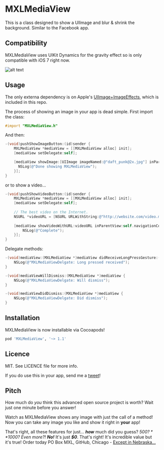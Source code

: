 MXLMediaView
============

This is a class designed to show a UIImage and blur & shrink the background. Similar to the Facebook app.

Compatibility
--------
MXLMediaView uses UIKit Dynamics for the gravity effect so is only compatible with iOS 7 right now.

![alt text](http://f.cl.ly/items/2M3v1X2I362H0O3s0f0O/MXLMediaViewDemo.gif "Demo gif")

Usage
-----
The only externa dependency is on Apple's [UIImage+ImageEffects](https://developer.apple.com/downloads/download.action?path=wwdc_2013/wwdc_2013_sample_code/ios_uiimageeffects.zip), which is included in this repo.

The process of showing an image in your app is dead simple. First import the class:
```objectivec
#import "MXLMediaView.h"
```
And then:
```objectivec
-(void)pushShowImageButton:(id)sender {
    MXLMediaView *mediaView = [[MXLMediaView alloc] init];
    [mediaView setDelegate:self];

    [mediaView showImage:[UIImage imageNamed:@"daft_punk@2x.jpg"] inParentView:self.view completion:^{
      NSLog(@"Done showing MXLMediaView");
    }];
}
```
or to show a video...
```objectivec
-(void)pushShowVideoButton:(id)sender {
    MXLMediaView *mediaView = [[MXLMediaView alloc] init];
    [mediaView setDelegate:self];
    
    // The best video on the Internet.
    NSURL *videoURL = [NSURL URLWithString:@"http://website.com/video.mp4"];
    
    [mediaView showVideoWithURL:videoURL inParentView:self.navigationController.view completion:^{
        NSLog(@"Complete");
    }];
}
```

Delegate methods:
```objectivec
-(void)mediaView:(MXLMediaView *)mediaView didReceiveLongPressGesture:(id)gesture {
    NSLog(@"MXLMediaViewDelgate: Long pressed received");
}

-(void)mediaViewWillDismiss:(MXLMediaView *)mediaView {
    NSLog(@"MXLMediaViewDelgate: Will dismiss");
}

-(void)mediaViewDidDismiss:(MXLMediaView *)mediaView {
    NSLog(@"MXLMediaViewDelgate: Did dismiss");
}
```


Installation
-----
MXLMediaView is now installable via Cocoapods!
```ruby
pod 'MXLMediaView', '~> 1.1'
```

Licence
-------
MIT. See LICENCE file for more info.

If you do use this in your app, send me a [tweet](http://twitter.com/k_panesar)!

Pitch
-----
How much do *you* think this advanced open source project is worth? Wait just one minute before you answer!

Watch as MXLMediaView shows any image with just the call of a method! Now you can take any image you like and show it right in **your** app!

That's right, all these features for just... ***how*** much did you guess? *$500?* *$1000?* *Even more?!* ***No!*** It's just ***$0***. That's right! It's incredible value but it's true! Order today PO Box MXL, GitHub, Chicago - [Except in Nebraska...](http://www.youtube.com/watch?v=tGvHNNOLnCk)
